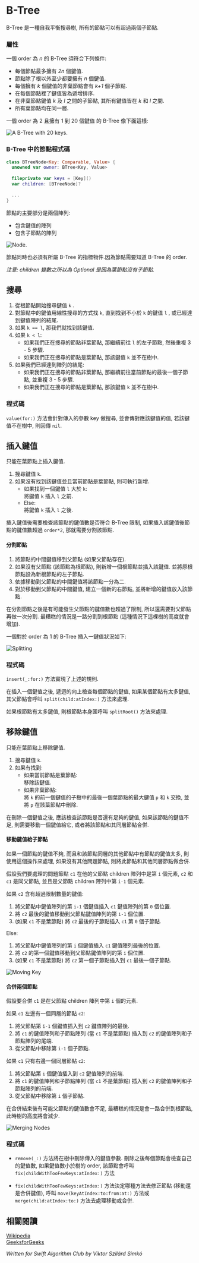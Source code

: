 # B-Tree
<!--
A B-Tree is a self-balancing search tree, in which nodes can have more than two children.
-->

B-Tree 是一種自我平衡搜尋樹, 所有的節點可以有超過兩個子節點.

<!--
### Properties

A B-Tree of order *n* satisfies the following properties:
 - Every node has at most *2n* keys.
 - Every node (except root) has at least *n* keys.
 - Every non-leaf node with *k* keys has *k+1* children.
 - The keys in all nodes are sorted in increasing order. 
 - The subtree between two keys *k* and *l* of a non-leaf node contains all the keys between *k* and *l*.
 - All leaves appear at the same level.

A second order B-Tree with keys from 1 to 20 looks like this:
-->

### 屬性

一個 order 為 *n* 的 B-Tree 須符合下列條件:

 - 每個節點最多擁有 *2n* 個鍵值.
 - 節點除了根以外至少都要擁有 *n* 個鍵值.
 - 每個擁有 *k* 個鍵值的非葉節點會有 *k+1* 個子節點.
 - 在每個節點裡了鍵值皆為遞增排序.
 - 在非葉節點鍵值 *k* 及 *l* 之間的子節點, 其所有鍵值皆在 *k* 和 *l* 之間.
 - 所有葉節點均在同一層.

一個 order 為 2 且擁有 1 到 20 個鍵值 的 B-Tree 像下面這樣:

![A B-Tree with 20 keys.](Images/BTree20.png)

<!--
### The representation of a B-Tree node in code
-->

### B-Tree 中的節點程式碼

```swift
class BTreeNode<Key: Comparable, Value> {
  unowned var owner: BTree<Key, Value>
  
  fileprivate var keys = [Key]()
  var children: [BTreeNode]?
  
  ...
}
```

<!--
The main parts of a node are two arrays:
 - An array containing the keys
 - An array containing the children
-->

節點的主要部分是兩個陣列:
 - 包含鍵值的陣列
 - 包含子節點的陣列

![Node.](Images/Node.png)

<!--
Nodes also have a reference to the tree they belong to.  
This is necessary because nodes have to know the order of the tree.
-->

節點同時也必須有所屬 B-Tree 的指標物件.因為節點需要知道 B-Tree 的 order.

<!--
*Note: The array containing the children is an Optional, because leaf nodes don't have children.*
-->
*注意: children 變數之所以為 Optional 是因為葉節點沒有子節點.*

<!--
## Searching

1. Searching for a key `k` begins at the root node.
2. We perform a linear search on the keys of the node, until we find a key `l` that is not less than `k`,  
   or reach the end of the array.
3. If `k == l` then we have found the key.
4. If `k < l`: 
    - If the node we are on is not a leaf, then we go to the left child of `l`, and perform the steps 3 - 5 again.
    - If we are on a leaf, then `k` is not in the tree.
5. If we have reached the end of the array:
    - If we are on a non-leaf node, then we go to the last child of the node, and perform the steps 3 - 5 again.
    - If we are on a leaf, then `k` is not in the tree.

-->

## 搜尋

1. 從根節點開始搜尋鍵值 `k` .
2. 對節點中的鍵值用線性搜尋的方式找 `k`, 直到找到不小於 `k` 的鍵值 `l` , 或已經達到鍵值陣列的結尾.
3. 如果 `k == l`, 那我們就找到該鍵值.
4. 如果 `k < l`:
	- 如果我們正在搜尋的節點非葉節點, 那繼續前往 `l` 的左子節點, 然後重複 3 - 5 步驟.
	- 如果我們正在搜尋的節點是葉節點, 那該鍵值 `k` 並不在樹中.
5. 如果我們已經達到陣列的結尾:
	- 如果我們正在搜尋的節點非葉節點, 那繼續前往當前節點的最後一個子節點, 並重複 3 - 5 步驟.
	- 如果我們正在搜尋的節點是葉節點, 那該鍵值 `k` 並不在樹中.

<!--
### The code

`value(for:)` method searches for the given key and if it's in the tree,  
it returns the value associated with it, else it returns `nil`.
-->
### 程式碼

`value(for:)` 方法會針對傳入的參數 key 做搜尋, 並會傳對應該鍵值的值, 若該鍵值不在樹中, 則回傳 `nil`.

<!--
## Insertion

Keys can only be inserted to leaf nodes.

1. Perform a search for the key `k` we want to insert.
2. If we haven't found it and we are on a leaf node, we can insert it.
 - If after the search the key `l` which we are standing on is greater than `k`:  
   We insert `k` to the position before `l`.
 - Else:  
   We insert `k` to the position after `l`.

After insertion we should check if the number of keys in the node is in the correct range.  
If there are more keys in the node than `order*2`, we need to split the node.
-->

## 插入鍵值

只能在葉節點上插入鍵值.

1. 搜尋鍵值 `k`.
2. 如果沒有找到該鍵值並且當前節點是葉節點, 則可執行新增.
	- 如果找到一個鍵值 `l` 大於 `k`: 	
	  將鍵值 `k` 插入 `l` 之前.
 	- Else: 	
 	  將鍵值 `k` 插入 `l` 之後.

插入鍵值後需要檢查該節點的鍵值數是否符合 B-Tree 限制, 如果插入該鍵值後節點的鍵值數超過 `order*2`, 那就需要分割該節點.

<!--
#### Splitting a node

1. Move up the middle key of the node we want to split, to its parent (if it has one).  
2. If it hasn't got a parent(it is the root), then create a new root and insert to it.  
   Also add the old root as the left child of the new root.
3. Split the node into two by moving the keys (and children, if it's a non-leaf) that were after the middle key
   to a new node.  
4. Add the new node as a right child for the key that we have moved up.  

After splitting a node it is possible that the parent node will also contain too many keys, so we need to split it also.  
In the worst case the splitting goes up to the root (in this case the height of the tree increases).

An insertion to a first order tree looks like this:
-->

#### 分割節點

1. 將節點的中間鍵值移到父節點 (如果父節點存在).
2. 如果沒有父節點 (該節點為根節點), 則新增一個根節點並插入該鍵值. 並將原根節點設為新根節點的左子節點.
3. 依據移動到父節點的中間鍵值將該節點一分為二.
4. 對於移動到父節點的中間鍵值, 建立一個新的右節點, 並將新增的鍵值放入該節點.

在分割節點之後是有可能發生父節點的鍵值數也超過了限制, 所以還需要對父節點再做一次分割.
最糟糕的情況是一路分割到根節點 (這種情況下這棵樹的高度就會增加).

一個對於 order 為 1 的 B-Tree 插入一鍵值狀況如下:

![Splitting](Images/InsertionSplit.png)

<!--
### The code

The method `insert(_:for:)` does the insertion.
After it has inserted a key, as the recursion goes up every node checks the number of keys in its child.  
if a node has too many keys, its parent calls the `split(child:atIndex:)` method on it.

The root node is checked by the tree itself.  
If the root has too many nodes after the insertion the tree calls the `splitRoot()` method.
-->

### 程式碼

`insert(_:for:)` 方法實現了上述的規則.

在插入一個鍵值之後, 遞迴的向上檢查每個節點的鍵值, 如果某個節點有太多鍵值, 其父節點會呼叫 `split(child:atIndex:)` 方法來處理.

如果根節點有太多鍵值, 則根節點本身匯呼叫 `splitRoot()` 方法來處理.

<!--
## Removal

Keys can only be removed from leaf nodes.

1. Perform a search for the key `k` we want to remove.
2. If we have found it:
   - If we are on a leaf node:  
     We can remove the key.
   - Else:  
     We overwrite `k` with its inorder predecessor `p`, then we remove `p` from the leaf node.

After a key have been removed from a node we should check that the node has enough keys.
If a node has fewer keys than the order of the tree, then we should move a key to it,  
or merge it with one of its siblings.

-->

## 移除鍵值

只能在葉節點上移除鍵值.

1. 搜尋鍵值 `k`.
2. 如果有找到:
   - 如果當前節點是葉節點:  
     移除該鍵值.
   - 如果非葉節點:  
     將 `k` 的前一個鍵值的子樹中的最後一個葉節點的最大鍵值 `p` 和 `k` 交換, 並將 `p` 在該葉節點中刪除.

在刪除一個鍵值之後, 應該檢查該節點是否還有足夠的鍵值, 如果該節點的鍵值不足, 則需要移動一個鍵值給它, 或者將該節點和其同層節點合併.

<!--
#### Moving a key to the child

If the problematic node has a nearest sibling that has more keys than the order of the tree,  
we should perform this operation on the tree, else we should merge the node with one of its siblings.

Let's say the child we want to fix `c1` is at index `i` in its parent node's children array.

If the child `c2` at index `i-1` has more keys than the order of the tree:  

1. We move the key at index `i-1` from the parent node to the child `c1`'s keys array at index `0`.
2. We move the last key from `c2` to the parent's keys array at index `i-1`.
3. (If `c1` is non-leaf) We move the last child from `c2` to `c1`'s children array at index 0.

Else:  

1. We move the key at index `i` from the parent node to the end of child `c1`'s keys array.
2. We move the first key from `c2` to the parent's keys array at index `i`.
3. (If `c1` isn't a leaf) We move the first child from `c2` to the end of `c1`'s children array. 
-->

#### 移動鍵值給子節點

如果一個節點的鍵值不夠, 而且和該節點同層的其他節點中有節點的鍵值太多, 則使用這個操作來處理, 如果沒有其他問題節點, 則將此節點和其他同層節點做合併.

假設我們要處理的問題節點 `c1` 在他的父節點 children 陣列中是第 `i` 個元素, `c2` 和 `c1` 是同父節點, 並且是父節點 children 陣列中第 `i-1` 個元素.

如果 `c2` 含有超過限制數量的鍵值:  

1. 將父節點中鍵值陣列的第 `i-1` 個鍵值插入 `c1` 鍵值陣列的第 `0` 個位置.
2. 將 `c2` 最後的鍵值移動到父節點鍵值陣列的第 `i-1` 個位置.
3. (如果 `c1` 不是葉節點) 將 `c2` 最後的子節點插入 `c1` 第 `0` 個子節點.

Else:  

1. 將父節點中鍵值陣列的第 `i` 個鍵值插入 `c1` 鍵值陣列最後的位置. 
2. 將 `c2` 的第一個鍵值移動到父節點鍵值陣列的第 `i` 個位置.
3. (如果 `c1` 不是葉節點) 將 `c2` 第一個子節點插入到 `c1` 最後一個子節點.


![Moving Key](Images/MovingKey.png)

<!--
####Merging two nodes

Let's say we want to merge the child `c1` at index `i` in its parent's children array.

If `c1` has a left sibling `c2`:

1. We move the key from the parent at index `i-1` to the end of `c2`'s keys array.
2. We move the keys and the children(if it's a non-leaf) from `c1` to the end of `c2`'s keys and children array.
3. We remove the child at index `i-1` from the parent node.

Else if `c1` only has a right sibling `c2`:

1. We move the key from the parent at index `i` to the beginning of `c2`'s keys array.
2. We move the keys and the children(if it's a non-leaf) from `c1` to the beginning of `c2`'s keys and children array.
3. We remove the child at index `i` from the parent node.

After merging it is possible that now the parent node contains too few keys,  
so in the worst case merging also can go up to the root, in which case the height of the tree decreases.

-->

#### 合併兩個節點

假設要合併 `c1` 是在父節點 children 陣列中第 `i` 個的元素.

如果 `c1` 左邊有一個同層的節點 `c2`:

1. 將父節點第 `i-1` 個鍵值插入到 `c2` 鍵值陣列的最後.
2. 將 `c1` 的鍵值陣列和子節點陣列 (當 `c1` 不是葉節點) 插入到 `c2` 的鍵值陣列和子節點陣列的尾端.
3. 從父節點中移除第 `i-1` 個子節點.

如果 `c1` 只有右邊一個同層節點 `c2`:

1. 將父節點第 `i` 個鍵值插入到 `c2` 鍵值陣列的前端.
2. 將 `c1` 的鍵值陣列和子節點陣列 (當 `c1` 不是葉節點) 插入到 `c2` 的鍵值陣列和子節點陣列的前端.
3. 從父節點中移除第 `i` 個子節點.

在合併結束後有可能父節點的鍵值數會不足, 最糟糕的情況是會一路合併到根節點, 此時樹的高度將會減少.

![Merging Nodes](Images/MergingNodes.png)

<!--
### The code

- `remove(_:)` method removes the given key from the tree. After a key has been deleted,  
  every node checks the number of keys in its child. If a child has less nodes than the order of the tree,
  it calls the `fix(childWithTooFewKeys:atIndex:)` method.  

- `fix(childWithTooFewKeys:atIndex:)` method decides which way to fix the child (by moving a key to it,
  or by merging it), then calls `move(keyAtIndex:to:from:at:)` or 
  `merge(child:atIndex:to:)` method according to its choice.
-->

### 程式碼

- `remove(_:)` 方法將在樹中刪除傳入的鍵值參數. 刪除之後每個節點會檢查自己的鍵值數, 如果鍵值數小於樹的 order, 該節點會呼叫 `fix(childWithTooFewKeys:atIndex:)` 方法

- `fix(childWithTooFewKeys:atIndex:)` 方法決定哪種方法去修正節點 (移動還是合併鍵值), 呼叫 `move(keyAtIndex:to:from:at:)` 方法或 `merge(child:atIndex:to:)` 方法去處理移動或合併.

<!--
## See also
-->
## 相關閱讀

[Wikipedia](https://en.wikipedia.org/wiki/B-tree)  
[GeeksforGeeks](http://www.geeksforgeeks.org/b-tree-set-1-introduction-2/)



*Written for Swift Algorithm Club by Viktor Szilárd Simkó*
